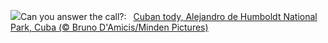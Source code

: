 ![](https://www.bing.com/th?id=OHR.CubanTody_EN-US3083797062_UHD.jpg&w=1000)Can you answer the call?:&nbsp;&ensp;[Cuban tody, Alejandro de Humboldt National Park, Cuba (© Bruno D'Amicis/Minden Pictures)](https://www.bing.com/th?id=OHR.CubanTody_EN-US3083797062_UHD.jpg)
<br><br/>

